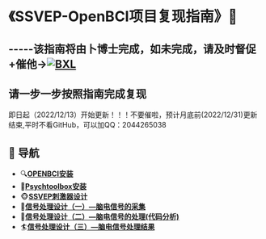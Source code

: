 # 《SSVEP-OpenBCI项目复现指南》🌸
## -----该指南将由卜博士完成，如未完成，请及时督促+催他→[![BXL](https://img.shields.io/github/followers/Bu0717?label=%E5%8D%9C%E5%8D%9A%E5%A3%AB&style=social)](https://github.com/Bu0717)
## 请一步一步按照指南完成复现
即日起（2022/12/13）开始更新！！！不要催啦，预计月底前(2022/12/31)更新结束,平时不看GitHub，可以加QQ：2044265038  
## 🧭 导航

+ 🔍[**OPENBCI安装**](https://github.com/AI-Tianlong/SSVEP-BCI-OpenBCI/blob/main/docs/OPENBCI%E5%AE%89%E8%A3%85.md)
+ 🔧[**Psychtoolbox安装**](https://github.com/AI-Tianlong/SSVEP-BCI-OpenBCI/blob/main/docs/Psychtoolbox%E5%AE%89%E8%A3%85.md)
+ 🐵[**SSVEP刺激器设计**](https://github.com/AI-Tianlong/SSVEP-BCI-OpenBCI/blob/main/docs/SSVEP%E5%88%BA%E6%BF%80%E5%99%A8%E8%AE%BE%E8%AE%A1.md)
+ 🦄[**信号处理设计（一）—脑电信号的采集**](https://github.com/AI-Tianlong/SSVEP-BCI-OpenBCI/blob/main/docs/%E4%BF%A1%E5%8F%B7%E5%A4%84%E7%90%86%E8%AE%BE%E8%AE%A1%EF%BC%88%E4%B8%80%EF%BC%89%E2%80%94%E8%84%91%E7%94%B5%E4%BF%A1%E5%8F%B7%E7%9A%84%E9%87%87%E9%9B%86.md)
+ 💞[**信号处理设计（二）—脑电信号的处理(代码分析)**](https://github.com/AI-Tianlong/SSVEP-BCI-OpenBCI/blob/main/docs/%E4%BF%A1%E5%8F%B7%E5%A4%84%E7%90%86%E8%AE%BE%E8%AE%A1%EF%BC%88%E4%BA%8C%EF%BC%89%E2%80%94%E8%84%91%E7%94%B5%E4%BF%A1%E5%8F%B7%E7%9A%84%E5%A4%84%E7%90%86.md)
+ 🏄[**信号处理设计（三）—脑电信号处理结果**](https://github.com/AI-Tianlong/SSVEP-BCI-OpenBCI/blob/main/docs/%E4%BF%A1%E5%8F%B7%E5%A4%84%E7%90%86%E8%AE%BE%E8%AE%A1%EF%BC%88%E4%B8%89%EF%BC%89%E2%80%94%E8%84%91%E7%94%B5%E4%BF%A1%E5%8F%B7%E5%88%86%E6%9E%90%E7%BB%93%E6%9E%9C.md)
